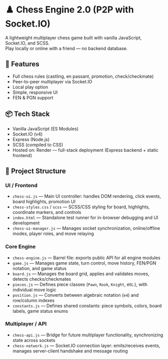 # ♟️ Chess Engine 2.0 (P2P with Socket.IO)

A lightweight multiplayer chess game built with vanilla JavaScript, Socket.IO, and SCSS.  
Play locally or online with a friend — no backend database.

## 🚀 Features

- Full chess rules (castling, en passant, promotion, check/checkmate)
- Peer-to-peer multiplayer via Socket.IO
- Local play option
- Simple, responsive UI
- FEN & PGN support

## 📦 Tech Stack

- Vanilla JavaScript (ES Modules)
- Socket.IO (v4)
- Express (Node.js)
- SCSS (compiled to CSS)
- Hosted on: Render — full-stack deployment (Express backend + static frontend)


## 🧱 Project Structure

### UI / Frontend
- `chess-ui.js` — Main UI controller: handles DOM rendering, click events, board highlights, promotion UI
- `chess-styles.css` / `scss` — SCSS/CSS styling for board, highlights, coordinate markers, and controls
- `index.html` — Standalone test runner for in-browser debugging and UI development
- `chess-ui-manager.js` — Manages socket synchronization, online/offline modes, player roles, and move relaying

### Core Engine
- `chess-engine.js` — Barrel file: exports public API for all engine modules
- `game.js` — Manages game state, turn control, move history, FEN/PGN notation, and game status
- `board.js` — Manages the board grid, applies and validates moves, detects checks/checkmates
- `pieces.js` — Defines piece classes (`Pawn`, `Rook`, `Knight`, etc.), with individual move logic
- `position.js` — Converts between algebraic notation (`e4`) and row/column indexes
- `constants.js` — Defines shared constants: piece symbols, colors, board labels, game status enums

### Multiplayer / API
- `chess-api.js` — Bridge for future multiplayer functionality, synchronizing state across sockets
- `chess-network.js` — Socket.IO connection layer: emits/receives events, manages server-client handshake and message routing
